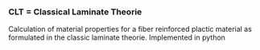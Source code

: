 ### CLT = Classical Laminate Theorie ###
Calculation of material properties for a fiber reinforced plactic material as formulated in the classic laminate theorie.
Implemented in python
